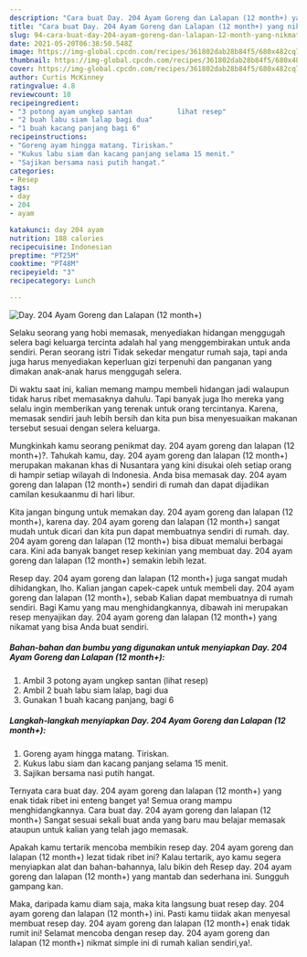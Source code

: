 ```yaml
---
description: "Cara buat Day. 204 Ayam Goreng dan Lalapan (12 month+) yang nikmat dan Mudah Dibuat"
title: "Cara buat Day. 204 Ayam Goreng dan Lalapan (12 month+) yang nikmat dan Mudah Dibuat"
slug: 94-cara-buat-day-204-ayam-goreng-dan-lalapan-12-month-yang-nikmat-dan-mudah-dibuat
date: 2021-05-20T06:38:50.548Z
image: https://img-global.cpcdn.com/recipes/361802dab28b84f5/680x482cq70/day-204-ayam-goreng-dan-lalapan-12-month-foto-resep-utama.jpg
thumbnail: https://img-global.cpcdn.com/recipes/361802dab28b84f5/680x482cq70/day-204-ayam-goreng-dan-lalapan-12-month-foto-resep-utama.jpg
cover: https://img-global.cpcdn.com/recipes/361802dab28b84f5/680x482cq70/day-204-ayam-goreng-dan-lalapan-12-month-foto-resep-utama.jpg
author: Curtis McKinney
ratingvalue: 4.8
reviewcount: 10
recipeingredient:
- "3 potong ayam ungkep santan           lihat resep"
- "2 buah labu siam lalap bagi dua"
- "1 buah kacang panjang bagi 6"
recipeinstructions:
- "Goreng ayam hingga matang. Tiriskan."
- "Kukus labu siam dan kacang panjang selama 15 menit."
- "Sajikan bersama nasi putih hangat."
categories:
- Resep
tags:
- day
- 204
- ayam

katakunci: day 204 ayam 
nutrition: 188 calories
recipecuisine: Indonesian
preptime: "PT25M"
cooktime: "PT48M"
recipeyield: "3"
recipecategory: Lunch

---
```



![Day. 204 Ayam Goreng dan Lalapan (12 month+)](https://img-global.cpcdn.com/recipes/361802dab28b84f5/680x482cq70/day-204-ayam-goreng-dan-lalapan-12-month-foto-resep-utama.jpg)

Selaku seorang yang hobi memasak, menyediakan hidangan menggugah selera bagi keluarga tercinta adalah hal yang menggembirakan untuk anda sendiri. Peran seorang istri Tidak sekedar mengatur rumah saja, tapi anda juga harus menyediakan keperluan gizi terpenuhi dan panganan yang dimakan anak-anak harus menggugah selera.

Di waktu  saat ini, kalian memang mampu membeli hidangan jadi walaupun tidak harus ribet memasaknya dahulu. Tapi banyak juga lho mereka yang selalu ingin memberikan yang terenak untuk orang tercintanya. Karena, memasak sendiri jauh lebih bersih dan kita pun bisa menyesuaikan makanan tersebut sesuai dengan selera keluarga. 



Mungkinkah kamu seorang penikmat day. 204 ayam goreng dan lalapan (12 month+)?. Tahukah kamu, day. 204 ayam goreng dan lalapan (12 month+) merupakan makanan khas di Nusantara yang kini disukai oleh setiap orang di hampir setiap wilayah di Indonesia. Anda bisa memasak day. 204 ayam goreng dan lalapan (12 month+) sendiri di rumah dan dapat dijadikan camilan kesukaanmu di hari libur.

Kita jangan bingung untuk memakan day. 204 ayam goreng dan lalapan (12 month+), karena day. 204 ayam goreng dan lalapan (12 month+) sangat mudah untuk dicari dan kita pun dapat membuatnya sendiri di rumah. day. 204 ayam goreng dan lalapan (12 month+) bisa dibuat memalui berbagai cara. Kini ada banyak banget resep kekinian yang membuat day. 204 ayam goreng dan lalapan (12 month+) semakin lebih lezat.

Resep day. 204 ayam goreng dan lalapan (12 month+) juga sangat mudah dihidangkan, lho. Kalian jangan capek-capek untuk membeli day. 204 ayam goreng dan lalapan (12 month+), sebab Kalian dapat membuatnya di rumah sendiri. Bagi Kamu yang mau menghidangkannya, dibawah ini merupakan resep menyajikan day. 204 ayam goreng dan lalapan (12 month+) yang nikamat yang bisa Anda buat sendiri.

<!--inarticleads1-->

##### Bahan-bahan dan bumbu yang digunakan untuk menyiapkan Day. 204 Ayam Goreng dan Lalapan (12 month+):

1. Ambil 3 potong ayam ungkep santan           (lihat resep)
1. Ambil 2 buah labu siam lalap, bagi dua
1. Gunakan 1 buah kacang panjang, bagi 6




<!--inarticleads2-->

##### Langkah-langkah menyiapkan Day. 204 Ayam Goreng dan Lalapan (12 month+):

1. Goreng ayam hingga matang. Tiriskan.
1. Kukus labu siam dan kacang panjang selama 15 menit.
1. Sajikan bersama nasi putih hangat.




Ternyata cara buat day. 204 ayam goreng dan lalapan (12 month+) yang enak tidak ribet ini enteng banget ya! Semua orang mampu menghidangkannya. Cara buat day. 204 ayam goreng dan lalapan (12 month+) Sangat sesuai sekali buat anda yang baru mau belajar memasak ataupun untuk kalian yang telah jago memasak.

Apakah kamu tertarik mencoba membikin resep day. 204 ayam goreng dan lalapan (12 month+) lezat tidak ribet ini? Kalau tertarik, ayo kamu segera menyiapkan alat dan bahan-bahannya, lalu bikin deh Resep day. 204 ayam goreng dan lalapan (12 month+) yang mantab dan sederhana ini. Sungguh gampang kan. 

Maka, daripada kamu diam saja, maka kita langsung buat resep day. 204 ayam goreng dan lalapan (12 month+) ini. Pasti kamu tiidak akan menyesal membuat resep day. 204 ayam goreng dan lalapan (12 month+) enak tidak rumit ini! Selamat mencoba dengan resep day. 204 ayam goreng dan lalapan (12 month+) nikmat simple ini di rumah kalian sendiri,ya!.

